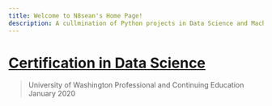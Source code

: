 ```yaml
---
title: Welcome to N8sean's Home Page!
description: A cullmination of Python projects in Data Science and Machine Learning.
---
```

<html>	
	<head>
	    <title>Mark Shaw's Web Demo Page</title>
	</head>
</html>
  
# [Certification in Data Science](https://n8sean.github.io/DataScience_Cert)
> University of Washington Professional and Continuing Education  
> January 2020  
